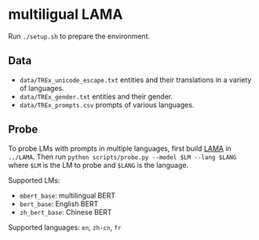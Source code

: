 # multiligual LAMA

Run `./setup.sh` to prepare the environment.

## Data

- `data/TREx_unicode_escape.txt` entities and their translations in a variety of languages.
- `data/TREx_gender.txt` entities and their gender.
- `data/TREx_prompts.csv` prompts of various languages.

## Probe

To probe LMs with prompts in multiple languages, first build [LAMA](https://github.com/facebookresearch/LAMA) in `../LAMA`.
Then run `python scripts/probe.py --model $LM --lang $LANG` where `$LM` is the LM to probe and `$LANG` is the language.

Supported LMs:
- `mbert_base`: multilingual BERT
- `bert_base`: English BERT
- `zh_bert_base`: Chinese BERT

Supported languages: `en`, `zh-cn`, `fr`
